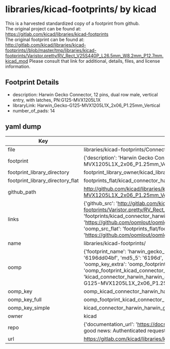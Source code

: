 # libraries/kicad-footprints/ by kicad  
This is a harvested standardized copy of a footprint from github.  
The original project can be found at:  
https://gitlab.com/kicad/libraries/kicad-footprints  
The original footprint can be found at:
http://gitlab.com/kicad/libraries/kicad-footprints//blob/master/tmp/libraries/kicad-footprints/Varistor.pretty/RV_Rect_V25S440P_L26.5mm_W8.2mm_P12.7mm.kicad_mod
Please consult that link for additional, details, files, and license information.  
## Footprint Details
* description: Harwin Gecko Connector, 12 pins, dual row male, vertical entry, with latches, PN:G125-MVX1205L1X  
* libraryLink: Harwin_Gecko-G125-MVX1205L1X_2x06_P1.25mm_Vertical  
* number_of_pads: 14  
## yaml dump  
| Key | Value |  
| --- | --- |  
| file | libraries/kicad-footprints/Connector_Harwin.pretty/Harwin_Gecko-G125-MVX1205L1X_2x06_P1.25mm_Vertical.kicad_mod |  
| footprint | {'description': 'Harwin Gecko Connector, 12 pins, dual row male, vertical entry, with latches, PN:G125-MVX1205L1X', 'libraryLink': 'Harwin_Gecko-G125-MVX1205L1X_2x06_P1.25mm_Vertical', 'number_of_pads': 14} |  
| footprint_library_directory | footprint_library_owner/kicad_libraries/kicad-footprints/ |  
| footprint_library_directory_flat | footprints_flat/kicad_connector_harwin_harwin_gecko_g125_mvx1205l1x_2x06_p1_25mm_vertical/working |  
| github_path | http://github.com/kicad/libraries/kicad-footprints//blob/master/tmp/libraries/kicad-footprints/Connector_Harwin.pretty/Harwin_Gecko-G125-MVX1205L1X_2x06_P1.25mm_Vertical.kicad_mod |  
| links | {'github_src': 'http://gitlab.com/kicad/libraries/kicad-footprints//blob/master/tmp/libraries/kicad-footprints/Varistor.pretty/RV_Rect_V25S440P_L26.5mm_W8.2mm_P12.7mm.kicad_mod', 'github_src_repo': 'https://gitlab.com/kicad/libraries/kicad-footprints', 'oomp_bot': 'footprints/kicad_connector_harwin_harwin_gecko_g125_mvx1205l1x_2x06_p1_25mm_vertical/working', 'oomp_bot_github': 'https://github.com/oomlout/oomlout_oomp_footprint_bot/tree/main/footprints/kicad_connector_harwin_harwin_gecko_g125_mvx1205l1x_2x06_p1_25mm_vertical/working', 'oomp_src_flat': 'footprints_flat/footprints_flat/kicad_connector_harwin_harwin_gecko_g125_mvx1205l1x_2x06_p1_25mm_vertical/working', 'oomp_src_flat_github': 'https://github.com/oomlout/oomlout_oomp_footprint_src/tree/main/footprints_flat/kicad_connector_harwin_harwin_gecko_g125_mvx1205l1x_2x06_p1_25mm_vertical/working'} |  
| name | libraries/kicad-footprints/ |  
| oomp | {'footprint_name': 'harwin_gecko_g125_mvx1205l1x_2x06_p1_25mm_vertical', 'library_name': 'connector_harwin', 'md5': '6196dd04bf1366e936d258f54bdaffd4', 'md5_10': '6196dd04bf', 'md5_5': '6196d', 'md5_6': '6196dd', 'oomp_key': 'oomp_kicad_connector_harwin_harwin_gecko_g125_mvx1205l1x_2x06_p1_25mm_vertical', 'oomp_key_extra': 'oomp_footprint_kicad_connector_harwin_harwin_gecko_g125_mvx1205l1x_2x06_p1_25mm_vertical', 'oomp_key_full': 'oomp_footprint_kicad_connector_harwin_harwin_gecko_g125_mvx1205l1x_2x06_p1_25mm_vertical_6196dd', 'oomp_key_simple': 'kicad_connector_harwin_harwin_gecko_g125_mvx1205l1x_2x06_p1_25mm_vertical', 'original_filename': 'libraries/kicad-footprints/Connector_Harwin.pretty/Harwin_Gecko-G125-MVX1205L1X_2x06_P1.25mm_Vertical.kicad_mod', 'owner_name': 'kicad'} |  
| oomp_key | oomp_kicad_connector_harwin_harwin_gecko_g125_mvx1205l1x_2x06_p1_25mm_vertical |  
| oomp_key_full | oomp_footprint_kicad_connector_harwin_harwin_gecko_g125_mvx1205l1x_2x06_p1_25mm_vertical |  
| oomp_key_simple | kicad_connector_harwin_harwin_gecko_g125_mvx1205l1x_2x06_p1_25mm_vertical |  
| owner | kicad |  
| repo | {'documentation_url': 'https://docs.github.com/rest/overview/resources-in-the-rest-api#rate-limiting', 'message': "API rate limit exceeded for 84.66.173.59. (But here's the good news: Authenticated requests get a higher rate limit. Check out the documentation for more details.)"} |  
| url | https://gitlab.com/kicad/libraries/kicad-footprints |  

